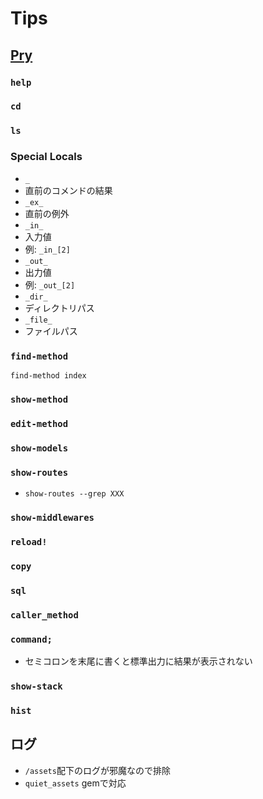 # Tips

## [Pry](https://github.com/pry/pry)

### `help`
### `cd`
### `ls`
### Special Locals
- `_`
 - 直前のコメンドの結果
- `_ex_`
 - 直前の例外
- `_in_`
 - 入力値
 - 例: `_in_[2]`
- `_out_`
 - 出力値
 - 例: `_out_[2]`
- `_dir_`
 - ディレクトリパス
- `_file_`
 - ファイルパス

### `find-method`
`find-method index`

### `show-method`
### `edit-method`

### `show-models`
### `show-routes`
- `show-routes --grep XXX`

### `show-middlewares`

### `reload!`

### `copy`
### `sql`
### `caller_method`
### `command;`
- セミコロンを末尾に書くと標準出力に結果が表示されない

### `show-stack`

### `hist`

## ログ
- `/assets`配下のログが邪魔なので排除
 - `quiet_assets` gemで対応
